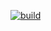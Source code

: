[![build](https://github.com/Star-Academy/Summer1404-SE-Team03/actions/workflows/buildPipeline.yml/badge.svg?branch=Phase06)](https://github.com/Star-Academy/Summer1404-SE-Team03/actions/workflows/buildPipeline.yml)
